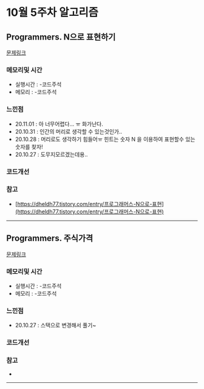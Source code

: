 # 10월 5주차 알고리즘

## Programmers. N으로 표현하기 

[문제링크](https://programmers.co.kr/learn/courses/30/lessons/42895)

### 메모리및 시간
* 실행시간 : -코드주석 
* 메모리 : -코드주석 

### 느낀점
* 20.11.01 : 아 너무어렵다... ㅠ 화가난다.
* 20.10.31 : 인간의 머리로  생각할 수 있는것인가..
* 20.10.28 : 머리로도 생각하기 힘들어ㅠ 힌트는 숫자 N 을 이용하여 표현할수 있는 숫자를 찾자!
* 20.10.27 : 도무지모르겠는데용..

### 코드개선 


### 참고
* [https://dheldh77.tistory.com/entry/프로그래머스-N으로-표현](https://dheldh77.tistory.com/entry/프로그래머스-N으로-표현)

---

## Programmers. 주식가격 

[문제링크](https://programmers.co.kr/learn/courses/30/lessons/42584)

### 메모리및 시간
* 실행시간 : -코드주석 
* 메모리 : -코드주석 

### 느낀점
* 20.10.27 : 스택으로 변경해서 풀기~

### 코드개선 


### 참고
*

---


